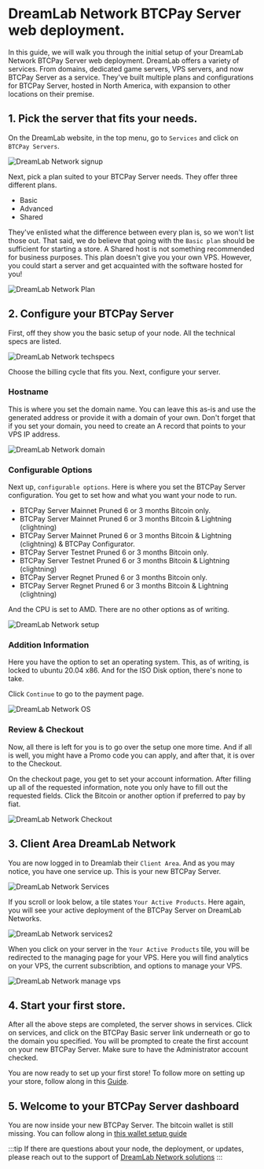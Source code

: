 # DreamLab Network BTCPay Server web deployment.

In this guide, we will walk you through the initial setup of your DreamLab Network BTCPay Server web deployment. 
DreamLab offers a variety of services. From domains, dedicated game servers, VPS servers, and now BTCPay Server as a service. 
They've built multiple plans and configurations for BTCPay Server, hosted in North America, with expansion to other locations on their premise. 

## 1. Pick the server that fits your needs.

On the DreamLab website, in the top menu, go to `Services` and click on `BTCPay Servers`.

![DreamLab Network signup](../img/Dreamlab/btcpaydreamlab8.jpg "DreamLab Network signup")

Next, pick a plan suited to your BTCPay Server needs. 
They offer three different plans.  

* Basic 
* Advanced 
* Shared 

They've enlisted what the difference between every plan is, so we won't list those out. 
That said, we do believe that going with the `Basic plan` should be sufficient for starting a store. 
A Shared host is not something recommended for business purposes. This plan doesn't give you your own VPS. However, you could start a server and get acquainted with the software hosted for you! 

![DreamLab Network Plan](../img/Dreamlab/btcpaydreamlab9.jpg "DreamLab Network plan")

## 2. Configure your BTCPay Server

First, off they show you the basic setup of your node. 
All the technical specs are listed. 

![DreamLab Network techspecs](../img/Dreamlab/btcpaydreamlab11.jpg "DreamLab Network specs")

Choose the billing cycle that fits you. 
Next, configure your server.

### Hostname 

This is where you set the domain name. You can leave this as-is and use the generated address or provide it with a domain of your own. 
Don't forget that if you set your domain, you need to create an A record that points to your VPS IP address. 

![DreamLab Network domain](../img/Dreamlab/btcpaydreamlab12.jpg "DreamLab Network domain")

### Configurable Options

Next up, `configurable options`. Here is where you set the BTCPay Server configuration. You get to set how and what you want your node to run.

* BTCPay Server Mainnet Pruned 6 or 3 months Bitcoin only.
* BTCPay Server Mainnet Pruned 6 or 3 months Bitcoin & Lightning (clightning)
* BTCPay Server Mainnet Pruned 6 or 3 months Bitcoin & Lightning (clightning) & BTCPay Configurator.
* BTCPay Server Testnet Pruned 6 or 3 months Bitcoin only.
* BTCPay Server Testnet Pruned 6 or 3 months Bitcoin & Lightning (clightning)
* BTCPay Server Regnet Pruned 6 or 3 months Bitcoin only.
* BTCPay Server Regnet Pruned 6 or 3 months Bitcoin & Lightning (clightning)

And the CPU is set to AMD. There are no other options as of writing. 

![DreamLab Network setup](../img/Dreamlab/configureserver.png "DreamLab Network setup")


### Addition Information 

Here you have the option to set an operating system. 
This, as of writing, is locked to ubuntu 20.04 x86. 
And for the ISO Disk option, there's none to take. 

Click `Continue` to go to the payment page. 

![DreamLab Network OS](../img/Dreamlab/btcpaydreamlab15.jpg "DreamLab Network OS")

### Review & Checkout

Now, all there is left for you is to go over the setup one more time. 
And if all is well, you might have a Promo code you can apply, and after that, it is over to the Checkout. 

On the checkout page, you get to set your account information. 
After filling up all of the requested information, note you only have to fill out the requested fields. 
Click the Bitcoin or another option if preferred to pay by fiat. 

![DreamLab Network Checkout](../img/Dreamlab/btcpaydreamlab2.jpg "DreamLab Network checkout")

## 3. Client Area DreamLab Network

You are now logged in to Dreamlab their `Client Area`.
And as you may notice, you have one service up. This is your new BTCPay Server.

![DreamLab Network Services](../img/Dreamlab/btcpaydreamlab4.jpg "DreamLab Network services")

If you scroll or look below, a tile states `Your Active Products`.
Here again, you will see your active deployment of the BTCPay Server on DreamLab Networks. 

![DreamLab Network services2](../img/Dreamlab/btcpaydreamlab19.jpg "DreamLab Network services")

When you click on your server in the `Your Active Products` tile, you will be redirected to the managing page for your VPS. 
Here you will find analytics on your VPS, the current subscribtion, and options to manage your VPS.

![DreamLab Network manage vps](../img/Dreamlab/btcpaydreamlab23.jpg "DreamLab Network manage vps")

## 4. Start your first store. 

After all the above steps are completed, the server shows in services. 
Click on services, and click on the BTCPay Basic server link underneath or go to the domain you specified. 
You will be prompted to create the first account on your new BTCPay Server. Make sure to have the Administrator account checked.

You are now ready to set up your first store! 
To follow more on setting up your store, follow along in this [Guide](../RegisterAccount.md).

## 5. Welcome to your BTCPay Server dashboard

You are now inside your new BTCPay Server. 
The bitcoin wallet is still missing. You can follow along in [this wallet setup guide](../WalletSetup.md)

:::tip
If there are questions about your node, the deployment, or updates, please reach out to the support of [DreamLab Network solutions](https://dreamlabnetwork.solutions)
:::


